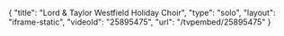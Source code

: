 {
    "title": "Lord & Taylor Westfield Holiday Choir",
    "type": "solo",
    "layout": "iframe-static",
    "videoId": "25895475",
    "url": "\/tvpembed\/25895475"
}